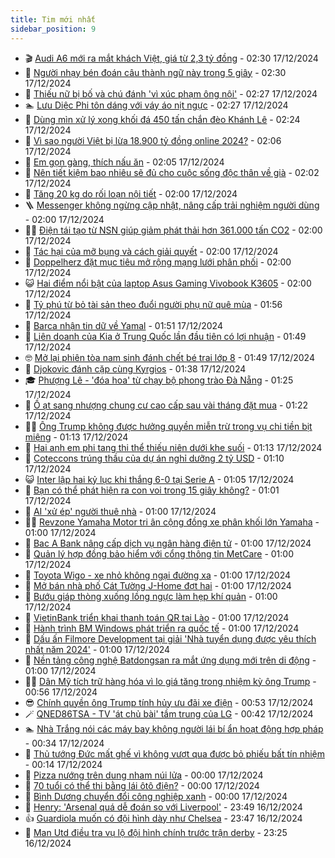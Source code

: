 ```yaml
---
title: Tim mới nhất
sidebar_position: 9
---
```


<!-- vnexpress-tin-moi-nhat:START -->
- 🎬 [Audi A6 mới ra mắt khách Việt, giá từ 2,3 tỷ đồng](https://vnexpress.net/audi-a6-moi-ra-mat-khach-viet-gia-tu-2-3-ty-dong-4828481.html) - 02:30 17/12/2024
- 🐎 [Người nhạy bén đoán câu thành ngữ này trong 5 giây](https://vnexpress.net/nguoi-nhay-ben-doan-cau-thanh-ngu-nay-trong-5-giay-4828331.html) - 02:30 17/12/2024
- 🦍 [Thiếu nữ bị bố và chú đánh &#39;vì xúc phạm ông nội&#39;](https://vnexpress.net/thieu-nu-bi-bo-va-chu-danh-vi-xuc-pham-ong-noi-4828618.html) - 02:27 17/12/2024
- 🏊 [Lưu Diệc Phi tôn dáng với váy áo nịt ngực](https://vnexpress.net/luu-diec-phi-ton-dang-voi-vay-ao-nit-nguc-4828667.html) - 02:27 17/12/2024
- 🎊 [Dùng mìn xử lý xong khối đá 450 tấn chắn đèo Khánh Lê](https://vnexpress.net/dung-min-xu-ly-xong-khoi-da-450-tan-chan-deo-khanh-le-4828684.html) - 02:24 17/12/2024
- 🎃 [Vì sao người Việt bị lừa 18.900 tỷ đồng online 2024?](https://vnexpress.net/vi-sao-nguoi-viet-bi-lua-18-900-ty-dong-online-2024-4828687.html) - 02:06 17/12/2024
- 🧰 [Em gọn gàng, thích nấu ăn](https://vnexpress.net/em-gon-gang-thich-nau-an-4828674.html) - 02:05 17/12/2024
- 🔭 [Nên tiết kiệm bao nhiêu sẽ đủ cho cuộc sống độc thân về già](https://vnexpress.net/nen-tiet-kiem-bao-nhieu-se-du-cho-cuoc-song-doc-than-ve-gia-4828653.html) - 02:02 17/12/2024
- 🫶 [Tăng 20 kg do rối loạn nội tiết](https://vnexpress.net/tang-20-kg-do-roi-loan-noi-tiet-4828630.html) - 02:00 17/12/2024
- 🪜 [Messenger không ngừng cập nhật, nâng cấp trải nghiệm người dùng](https://vnexpress.net/messenger-khong-ngung-cap-nhat-nang-cap-trai-nghiem-nguoi-dung-4828524.html) - 02:00 17/12/2024
- 👨‍🏫 [Điện tái tạo từ NSN giúp giảm phát thải hơn 361.000 tấn CO2](https://vnexpress.net/dien-tai-tao-tu-nsn-giup-giam-phat-thai-hon-361-000-tan-co2-4828287.html) - 02:00 17/12/2024
- 🎊 [Tác hại của mỡ bụng và cách giải quyết](https://vnexpress.net/tac-hai-cua-mo-bung-va-cach-giai-quyet-4827632.html) - 02:00 17/12/2024
- 🎊 [Doppelherz đặt mục tiêu mở rộng mạng lưới phân phối](https://vnexpress.net/doppelherz-dat-muc-tieu-mo-rong-mang-luoi-phan-phoi-4827093.html) - 02:00 17/12/2024
- 😺 [Hai điểm nổi bật của laptop Asus Gaming Vivobook K3605](https://vnexpress.net/hai-diem-noi-bat-cua-laptop-asus-gaming-vivobook-k3605-4825674.html) - 02:00 17/12/2024
- 🐘 [Tỷ phú từ bỏ tài sản theo đuổi người phụ nữ quê mùa](https://vnexpress.net/ty-phu-tu-bo-tai-san-theo-duoi-nguoi-phu-nu-que-mua-4828371.html) - 01:56 17/12/2024
- 🌁 [Barca nhận tin dữ về Yamal](https://vnexpress.net/barca-nhan-tin-du-ve-yamal-4828634.html) - 01:51 17/12/2024
- 🐲 [Liên doanh của Kia ở Trung Quốc lần đầu tiên có lợi nhuận](https://vnexpress.net/lien-doanh-cua-kia-o-trung-quoc-lan-dau-tien-co-loi-nhuan-4828324.html) - 01:49 17/12/2024
- 🤓 [Mở lại phiên tòa nam sinh đánh chết bé trai lớp 8](https://vnexpress.net/mo-lai-phien-toa-nam-sinh-danh-chet-be-trai-lop-8-4828655.html) - 01:49 17/12/2024
- 💪 [Djokovic đánh cặp cùng Kyrgios](https://vnexpress.net/djokovic-danh-cap-cung-kyrgios-4828652.html) - 01:38 17/12/2024
- 🎓 [Phượng Lê - &#39;đóa hoa&#39; từ chạy bộ phong trào Đà Nẵng](https://vnexpress.net/phuong-le-doa-hoa-tu-chay-bo-phong-trao-da-nang-4828587.html) - 01:25 17/12/2024
- 🫣 [Ồ ạt sang nhượng chung cư cao cấp sau vài tháng đặt mua](https://vnexpress.net/o-at-sang-nhuong-chung-cu-cao-cap-sau-vai-thang-dat-mua-4828268.html) - 01:22 17/12/2024
- 🧑‍💻 [Ông Trump không được hưởng quyền miễn trừ trong vụ chi tiền bịt miệng](https://vnexpress.net/ong-trump-khong-duoc-huong-quyen-mien-tru-trong-vu-chi-tien-bit-mieng-4828620.html) - 01:13 17/12/2024
- 🐲 [Hai anh em phi tang thi thể thiếu niên dưới khe suối](https://vnexpress.net/hai-anh-em-phi-tang-thi-the-thieu-nien-duoi-khe-suoi-4828636.html) - 01:13 17/12/2024
- 🌝 [Coteccons trúng thầu của dự án nghỉ dưỡng 2 tỷ USD](https://vnexpress.net/coteccons-trung-thau-cua-du-an-nghi-duong-2-ty-usd-4828631.html) - 01:10 17/12/2024
- 😺 [Inter lập hai kỷ lục khi thắng 6-0 tại Serie A](https://vnexpress.net/inter-lap-hai-ky-luc-khi-thang-6-0-tai-serie-a-4828619.html) - 01:05 17/12/2024
- 🐎 [Bạn có thể phát hiện ra con voi trong 15 giây không?](https://vnexpress.net/ban-co-the-phat-hien-ra-con-voi-trong-15-giay-khong-4827508.html) - 01:01 17/12/2024
- 🎡 [AI &#39;xử ép&#39; người thuê nhà](https://vnexpress.net/ai-xu-ep-nguoi-thue-nha-4828459.html) - 01:00 17/12/2024
- 👨‍🏫 [Revzone Yamaha Motor tri ân cộng đồng xe phân khối lớn Yamaha](https://vnexpress.net/revzone-yamaha-motor-tri-an-cong-dong-xe-phan-khoi-lon-yamaha-4828621.html) - 01:00 17/12/2024
- 🦆 [Bac A Bank nâng cấp dịch vụ ngân hàng điện tử](https://vnexpress.net/bac-a-bank-nang-cap-dich-vu-ngan-hang-dien-tu-4828552.html) - 01:00 17/12/2024
- 🚦 [Quản lý hợp đồng bảo hiểm với cổng thông tin MetCare](https://vnexpress.net/quan-ly-hop-dong-bao-hiem-voi-cong-thong-tin-metcare-4828541.html) - 01:00 17/12/2024
- 💫 [Toyota Wigo - xe nhỏ không ngại đường xa](https://vnexpress.net/toyota-wigo-xe-nho-khong-ngai-duong-xa-4828526.html) - 01:00 17/12/2024
- 🎉 [Mở bán nhà phố Cát Tường J-Home đợt hai](https://vnexpress.net/mo-ban-nha-pho-cat-tuong-j-home-dot-hai-4828507.html) - 01:00 17/12/2024
- 🌋 [Bướu giáp thòng xuống lồng ngực làm hẹp khí quản](https://vnexpress.net/buou-giap-thong-xuong-long-nguc-lam-hep-khi-quan-4828467.html) - 01:00 17/12/2024
- 🤖 [VietinBank triển khai thanh toán QR tại Lào](https://vnexpress.net/vietinbank-trien-khai-thanh-toan-qr-tai-lao-4828373.html) - 01:00 17/12/2024
- 🦏 [Hành trình BM Windows phát triển ra quốc tế](https://vnexpress.net/hanh-trinh-bm-windows-phat-trien-ra-quoc-te-4828338.html) - 01:00 17/12/2024
- 🦩 [Dấu ấn Filmore Development tại giải &#39;Nhà tuyển dụng được yêu thích nhất năm 2024&#39;](https://vnexpress.net/dau-an-filmore-development-tai-giai-nha-tuyen-dung-duoc-yeu-thich-nhat-nam-2024-4828231.html) - 01:00 17/12/2024
- 👺 [Nền tảng công nghệ Batdongsan ra mắt ứng dụng mới trên di động](https://vnexpress.net/nen-tang-cong-nghe-batdongsan-ra-mat-ung-dung-moi-tren-di-dong-4828206.html) - 01:00 17/12/2024
- 🧑‍🏫 [Dân Mỹ tích trữ hàng hóa vì lo giá tăng trong nhiệm kỳ ông Trump](https://vnexpress.net/dan-my-tich-tru-hang-hoa-vi-lo-gia-tang-trong-nhiem-ky-ong-trump-4828567.html) - 00:56 17/12/2024
- 😎 [Chính quyền ông Trump tính hủy ưu đãi xe điện](https://vnexpress.net/chinh-quyen-ong-trump-tinh-huy-uu-dai-xe-dien-4828594.html) - 00:53 17/12/2024
- 🪄 [QNED86TSA - TV &#39;át chủ bài&#39; tầm trung của LG](https://vnexpress.net/qned86tsa-tv-at-chu-bai-tam-trung-cua-lg-4827401.html) - 00:42 17/12/2024
- 🏊 [Nhà Trắng nói các máy bay không người lái bí ẩn hoạt động hợp pháp](https://vnexpress.net/nha-trang-noi-cac-may-bay-khong-nguoi-lai-bi-an-hoat-dong-hop-phap-4828614.html) - 00:34 17/12/2024
- 💃 [Thủ tướng Đức mất ghế vì không vượt qua được bỏ phiếu bất tín nhiệm](https://vnexpress.net/thu-tuong-duc-mat-ghe-vi-khong-vuot-qua-duoc-bo-phieu-bat-tin-nhiem-4828613.html) - 00:14 17/12/2024
- 🦆 [Pizza nướng trên dung nham núi lửa](https://vnexpress.net/pizza-nuong-tren-dung-nham-nui-lua-4828586.html) - 00:00 17/12/2024
- 🎊 [70 tuổi có thể thi bằng lái ôtô điện?](https://vnexpress.net/70-tuoi-co-the-thi-bang-lai-oto-dien-4828228.html) - 00:00 17/12/2024
- 👺 [Bình Dương chuyển đổi công nghiệp xanh](https://vnexpress.net/binh-duong-chuyen-doi-cong-nghiep-xanh-4827651.html) - 00:00 17/12/2024
- 🎡 [Henry: &#39;Arsenal quá dễ đoán so với Liverpool&#39;](https://vnexpress.net/henry-arsenal-qua-de-doan-so-voi-liverpool-4828616.html) - 23:49 16/12/2024
- 👍 [Guardiola muốn có đội hình dày như Chelsea](https://vnexpress.net/guardiola-muon-co-doi-hinh-day-nhu-chelsea-4828557.html) - 23:47 16/12/2024
- 🐎 [Man Utd điều tra vụ lộ đội hình chính trước trận derby](https://vnexpress.net/man-utd-dieu-tra-vu-lo-doi-hinh-chinh-truoc-tran-derby-4828612.html) - 23:25 16/12/2024<!-- vnexpress-tin-moi-nhat:END -->
